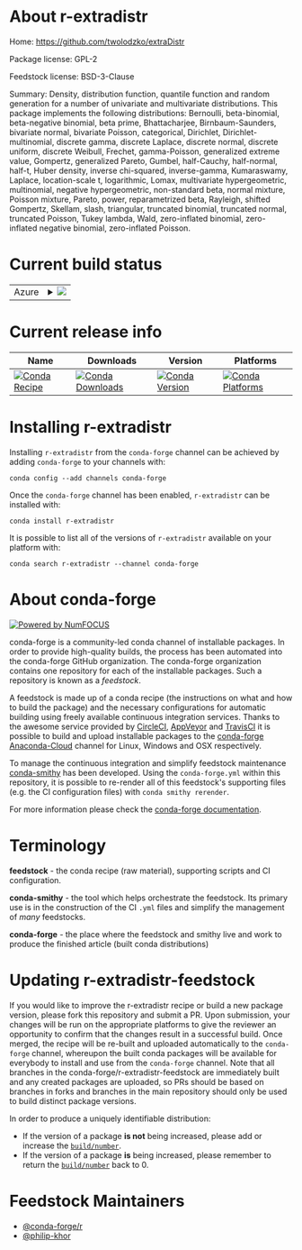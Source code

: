 About r-extradistr
==================

Home: https://github.com/twolodzko/extraDistr

Package license: GPL-2

Feedstock license: BSD-3-Clause

Summary: Density, distribution function, quantile function and random generation for a number of univariate and multivariate distributions. This package implements the following distributions: Bernoulli, beta-binomial, beta-negative binomial, beta prime, Bhattacharjee, Birnbaum-Saunders, bivariate normal, bivariate Poisson, categorical, Dirichlet, Dirichlet-multinomial, discrete gamma, discrete Laplace, discrete normal, discrete uniform, discrete Weibull, Frechet, gamma-Poisson, generalized extreme value, Gompertz, generalized Pareto, Gumbel, half-Cauchy, half-normal, half-t, Huber density, inverse chi-squared, inverse-gamma, Kumaraswamy, Laplace, location-scale t, logarithmic, Lomax, multivariate hypergeometric, multinomial, negative hypergeometric,  non-standard beta, normal mixture, Poisson mixture, Pareto, power, reparametrized beta, Rayleigh, shifted Gompertz, Skellam, slash, triangular, truncated binomial, truncated normal, truncated Poisson, Tukey lambda, Wald, zero-inflated binomial, zero-inflated negative binomial, zero-inflated Poisson.



Current build status
====================


<table>
    
  <tr>
    <td>Azure</td>
    <td>
      <details>
        <summary>
          <a href="https://dev.azure.com/conda-forge/feedstock-builds/_build/latest?definitionId=2394&branchName=master">
            <img src="https://dev.azure.com/conda-forge/feedstock-builds/_apis/build/status/r-extradistr-feedstock?branchName=master">
          </a>
        </summary>
        <table>
          <thead><tr><th>Variant</th><th>Status</th></tr></thead>
          <tbody><tr>
              <td>linux_64_r_base3.6target_platformlinux-64</td>
              <td>
                <a href="https://dev.azure.com/conda-forge/feedstock-builds/_build/latest?definitionId=2394&branchName=master">
                  <img src="https://dev.azure.com/conda-forge/feedstock-builds/_apis/build/status/r-extradistr-feedstock?branchName=master&jobName=linux&configuration=linux_64_r_base3.6target_platformlinux-64" alt="variant">
                </a>
              </td>
            </tr><tr>
              <td>linux_64_r_base4.0target_platformlinux-64</td>
              <td>
                <a href="https://dev.azure.com/conda-forge/feedstock-builds/_build/latest?definitionId=2394&branchName=master">
                  <img src="https://dev.azure.com/conda-forge/feedstock-builds/_apis/build/status/r-extradistr-feedstock?branchName=master&jobName=linux&configuration=linux_64_r_base4.0target_platformlinux-64" alt="variant">
                </a>
              </td>
            </tr><tr>
              <td>osx_64_r_base3.6target_platformosx-64</td>
              <td>
                <a href="https://dev.azure.com/conda-forge/feedstock-builds/_build/latest?definitionId=2394&branchName=master">
                  <img src="https://dev.azure.com/conda-forge/feedstock-builds/_apis/build/status/r-extradistr-feedstock?branchName=master&jobName=osx&configuration=osx_64_r_base3.6target_platformosx-64" alt="variant">
                </a>
              </td>
            </tr><tr>
              <td>osx_64_r_base4.0target_platformosx-64</td>
              <td>
                <a href="https://dev.azure.com/conda-forge/feedstock-builds/_build/latest?definitionId=2394&branchName=master">
                  <img src="https://dev.azure.com/conda-forge/feedstock-builds/_apis/build/status/r-extradistr-feedstock?branchName=master&jobName=osx&configuration=osx_64_r_base4.0target_platformosx-64" alt="variant">
                </a>
              </td>
            </tr><tr>
              <td>win_64_r_base3.6target_platformwin-64</td>
              <td>
                <a href="https://dev.azure.com/conda-forge/feedstock-builds/_build/latest?definitionId=2394&branchName=master">
                  <img src="https://dev.azure.com/conda-forge/feedstock-builds/_apis/build/status/r-extradistr-feedstock?branchName=master&jobName=win&configuration=win_64_r_base3.6target_platformwin-64" alt="variant">
                </a>
              </td>
            </tr><tr>
              <td>win_64_r_base4.0target_platformwin-64</td>
              <td>
                <a href="https://dev.azure.com/conda-forge/feedstock-builds/_build/latest?definitionId=2394&branchName=master">
                  <img src="https://dev.azure.com/conda-forge/feedstock-builds/_apis/build/status/r-extradistr-feedstock?branchName=master&jobName=win&configuration=win_64_r_base4.0target_platformwin-64" alt="variant">
                </a>
              </td>
            </tr>
          </tbody>
        </table>
      </details>
    </td>
  </tr>
</table>

Current release info
====================

| Name | Downloads | Version | Platforms |
| --- | --- | --- | --- |
| [![Conda Recipe](https://img.shields.io/badge/recipe-r--extradistr-green.svg)](https://anaconda.org/conda-forge/r-extradistr) | [![Conda Downloads](https://img.shields.io/conda/dn/conda-forge/r-extradistr.svg)](https://anaconda.org/conda-forge/r-extradistr) | [![Conda Version](https://img.shields.io/conda/vn/conda-forge/r-extradistr.svg)](https://anaconda.org/conda-forge/r-extradistr) | [![Conda Platforms](https://img.shields.io/conda/pn/conda-forge/r-extradistr.svg)](https://anaconda.org/conda-forge/r-extradistr) |

Installing r-extradistr
=======================

Installing `r-extradistr` from the `conda-forge` channel can be achieved by adding `conda-forge` to your channels with:

```
conda config --add channels conda-forge
```

Once the `conda-forge` channel has been enabled, `r-extradistr` can be installed with:

```
conda install r-extradistr
```

It is possible to list all of the versions of `r-extradistr` available on your platform with:

```
conda search r-extradistr --channel conda-forge
```


About conda-forge
=================

[![Powered by NumFOCUS](https://img.shields.io/badge/powered%20by-NumFOCUS-orange.svg?style=flat&colorA=E1523D&colorB=007D8A)](http://numfocus.org)

conda-forge is a community-led conda channel of installable packages.
In order to provide high-quality builds, the process has been automated into the
conda-forge GitHub organization. The conda-forge organization contains one repository
for each of the installable packages. Such a repository is known as a *feedstock*.

A feedstock is made up of a conda recipe (the instructions on what and how to build
the package) and the necessary configurations for automatic building using freely
available continuous integration services. Thanks to the awesome service provided by
[CircleCI](https://circleci.com/), [AppVeyor](https://www.appveyor.com/)
and [TravisCI](https://travis-ci.com/) it is possible to build and upload installable
packages to the [conda-forge](https://anaconda.org/conda-forge)
[Anaconda-Cloud](https://anaconda.org/) channel for Linux, Windows and OSX respectively.

To manage the continuous integration and simplify feedstock maintenance
[conda-smithy](https://github.com/conda-forge/conda-smithy) has been developed.
Using the ``conda-forge.yml`` within this repository, it is possible to re-render all of
this feedstock's supporting files (e.g. the CI configuration files) with ``conda smithy rerender``.

For more information please check the [conda-forge documentation](https://conda-forge.org/docs/).

Terminology
===========

**feedstock** - the conda recipe (raw material), supporting scripts and CI configuration.

**conda-smithy** - the tool which helps orchestrate the feedstock.
                   Its primary use is in the construction of the CI ``.yml`` files
                   and simplify the management of *many* feedstocks.

**conda-forge** - the place where the feedstock and smithy live and work to
                  produce the finished article (built conda distributions)


Updating r-extradistr-feedstock
===============================

If you would like to improve the r-extradistr recipe or build a new
package version, please fork this repository and submit a PR. Upon submission,
your changes will be run on the appropriate platforms to give the reviewer an
opportunity to confirm that the changes result in a successful build. Once
merged, the recipe will be re-built and uploaded automatically to the
`conda-forge` channel, whereupon the built conda packages will be available for
everybody to install and use from the `conda-forge` channel.
Note that all branches in the conda-forge/r-extradistr-feedstock are
immediately built and any created packages are uploaded, so PRs should be based
on branches in forks and branches in the main repository should only be used to
build distinct package versions.

In order to produce a uniquely identifiable distribution:
 * If the version of a package **is not** being increased, please add or increase
   the [``build/number``](https://conda.io/docs/user-guide/tasks/build-packages/define-metadata.html#build-number-and-string).
 * If the version of a package **is** being increased, please remember to return
   the [``build/number``](https://conda.io/docs/user-guide/tasks/build-packages/define-metadata.html#build-number-and-string)
   back to 0.

Feedstock Maintainers
=====================

* [@conda-forge/r](https://github.com/conda-forge/r/)
* [@philip-khor](https://github.com/philip-khor/)

